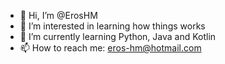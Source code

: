 - 👋 Hi, I’m @ErosHM
- 👀 I’m interested in learning how things works
- 🌱 I’m currently learning Python, Java and Kotlin
- 📫 How to reach me: eros-hm@hotmail.com

<!---
ErosHM/ErosHM is a ✨ special ✨ repository because its `README.md` (this file) appears on your GitHub profile.
You can click the Preview link to take a look at your changes.
--->

